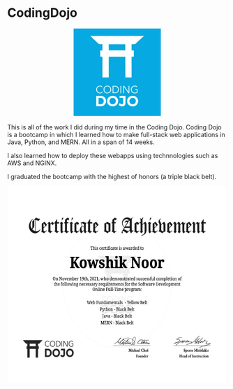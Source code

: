 # CodingDojo
<p align="center">
    <img src="readme_attachments/coding_dojo.webp" alt="Coding Dojo logo" style="height: 200px;">
</p>


This is all of the work I did during my time in the Coding Dojo.
Coding Dojo is a bootcamp in which I learned how to make full-stack web applications in Java, Python, and MERN. All in a span of 14 weeks.

I also learned how to deploy these webapps using technnologies such as AWS and NGINX.

I graduated the bootcamp with the highest of honors (a triple black belt).

<p align="center">
    <img src="readme_attachments/k-noor-certificate.jpg" alt="Coding Dojo Certificate" style="height: 450px;">
</p>

